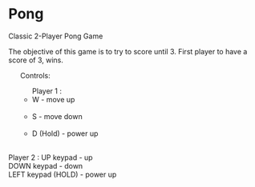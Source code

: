 # Pong

Classic 2-Player Pong Game

The objective of this game is to try to score until 3. First player to have a score of 3, wins. <br />

<ul>
Controls: <br />
<ul> Player 1 : <br />
  <li>W - move up </li> <br />
  <li>S - move down</li> <br />
  <li>D (Hold) - power up</li> <br />
</ul>
</ul>
Player 2 : 
UP keypad - up <br />
DOWN keypad - down <br />
LEFT keypad (HOLD) - power up
